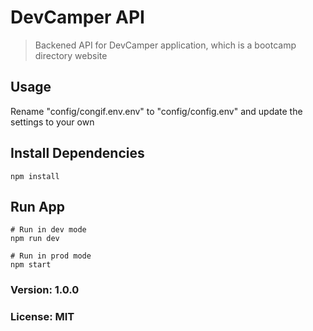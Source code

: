 # DevCamper API

> Backened API for DevCamper application, which is a bootcamp directory website

## Usage

Rename "config/congif.env.env" to "config/config.env" and update the settings to your own

## Install Dependencies
```
npm install
```

## Run App
```
# Run in dev mode
npm run dev

# Run in prod mode
npm start
```

### Version: 1.0.0
### License: MIT